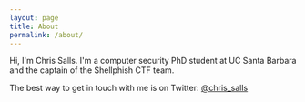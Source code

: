 ```yaml
---
layout: page
title: About
permalink: /about/
---
```


Hi, I'm Chris Salls. I'm a computer security PhD student at UC Santa Barbara and the captain of the Shellphish CTF team.

The best way to get in touch with me is on Twitter: [@chris_salls](https://twitter.com/chris_salls)

